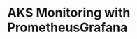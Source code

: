 # AKS Monitoring with PrometheusGrafana                                                                                                                                                                                                                         
